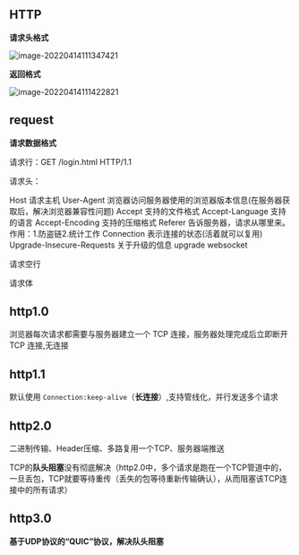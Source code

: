 ## HTTP

**请求头格式**

![image-20220414111347421](E:\学习笔记\typora\img\image-20220414111347421.png)

**返回格式**

![image-20220414111422821](E:\学习笔记\typora\img\image-20220414111422821.png)

## request

**请求数据格式**

请求行：GET /login.html HTTP/1.1 

请求头：

Host	请求主机
User-Agent	浏览器访问服务器使用的浏览器版本信息(在服务器获取后，解决浏览器兼容性问题)
Accept	支持的文件格式
Accept-Language	支持的语言
Accept-Encoding	支持的压缩格式
Referer	告诉服务器，请求从哪里来。作用：1.防盗链2.统计工作
Connection	表示连接的状态(活着就可以复用)
Upgrade-Insecure-Requests	关于升级的信息
upgrade websocket

请求空行

请求体

## http1.0

浏览器每次请求都需要与服务器建立一个 TCP 连接，服务器处理完成后立即断开 TCP 连接,无连接

## http1.1

默认使用 `Connection:keep-alive`（**长连接**）,支持管线化，并行发送多个请求

## http2.0

二进制传输、Header压缩、多路复用一个TCP、服务器端推送

TCP的**队头阻塞**没有彻底解决（http2.0中，多个请求是跑在一个TCP管道中的，一旦丢包，TCP就要等待重传（丢失的包等待重新传输确认），从而阻塞该TCP连接中的所有请求）

## http3.0

**基于UDP协议的“QUIC”协议，解决队头阻塞**